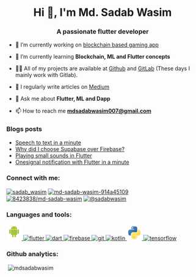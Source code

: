 <h1 align="center">Hi 👋, I'm Md. Sadab Wasim</h1>
<h3 align="center">A passionate flutter developer</h3>

- 🔭 I’m currently working on [blockchain based gaming app](https://gamyfi.org/home)

- 🌱 I’m currently learning **Blockchain, ML and Flutter concepts**

- 👨‍💻 All of my projects are available at [Github](https://github.com/mdsadabwasim) and [GitLab](https://gitlab.com/mdsadabwasim) (These days I mainly work with Gitlab).

- 📝 I regularly write articles on [Medium](https://medium.com/@sadabwasim)

- 💬 Ask me about **Flutter, ML and Dapp**

- 📫 How to reach me **mdsadabwasim007@gmail.com**


### Blogs posts
<!-- BLOG-POST-LIST:START -->
- [Speech to text in a minute](https://medium.com/indian-coder/speech-to-text-in-a-minute-e6d851f5e41e?source=rss-51fd6254162------2)
- [Why did I choose Supabase over Firebase?](https://medium.com/indian-coder/why-did-i-choose-supabase-over-firebase-467a7cf9c18?source=rss-51fd6254162------2)
- [Playing small sounds in Flutter](https://medium.com/indian-coder/playing-small-sounds-in-flutter-344a5fc722c2?source=rss-51fd6254162------2)
- [Onesignal notification with Flutter in a minute](https://medium.com/codechai/onesignal-notification-with-flutter-in-a-minute-3449fdf2c5f3?source=rss-51fd6254162------2)
<!-- BLOG-POST-LIST:END -->


<h3 align="left">Connect with me:</h3>
<p align="left">
<a href="https://twitter.com/sadab_wasim" target="blank"><img align="center" src="https://raw.githubusercontent.com/rahuldkjain/github-profile-readme-generator/master/src/images/icons/Social/twitter.svg" alt="sadab_wasim" height="30" width="40" /></a>
<a href="https://linkedin.com/in/md-sadab-wasim-914a45109" target="blank"><img align="center" src="https://raw.githubusercontent.com/rahuldkjain/github-profile-readme-generator/master/src/images/icons/Social/linked-in-alt.svg" alt="md-sadab-wasim-914a45109" height="30" width="40" /></a>
<a href="https://stackoverflow.com/users/8423838/md-sadab-wasim" target="blank"><img align="center" src="https://raw.githubusercontent.com/rahuldkjain/github-profile-readme-generator/master/src/images/icons/Social/stack-overflow.svg" alt="8423838/md-sadab-wasim" height="30" width="40" /></a>
<a href="https://medium.com/@sadabwasim" target="blank"><img align="center" src="https://raw.githubusercontent.com/rahuldkjain/github-profile-readme-generator/master/src/images/icons/Social/medium.svg" alt="@sadabwasim" height="30" width="40" /></a>
</p>


<h3 align="left">Languages and tools:</h3>
<p align="left"> <a href="https://developer.android.com" target="_blank"> <img src="https://raw.githubusercontent.com/devicons/devicon/master/icons/android/android-original-wordmark.svg" alt="android" width="40" height="40"/> </a><a href="https://flutter.dev" target="_blank"> <img src="https://www.vectorlogo.zone/logos/flutterio/flutterio-icon.svg" alt="flutter" width="40" height="40"/> </a> <a href="https://dart.dev" target="_blank"> <img src="https://www.vectorlogo.zone/logos/dartlang/dartlang-icon.svg" alt="dart" width="40" height="40"/> </a>  <a href="https://firebase.google.com/" target="_blank"> <img src="https://www.vectorlogo.zone/logos/firebase/firebase-icon.svg" alt="firebase" width="40" height="40"/> </a>  <a href="https://git-scm.com/" target="_blank"> <img src="https://www.vectorlogo.zone/logos/git-scm/git-scm-icon.svg" alt="git" width="40" height="40"/> </a> <a href="https://kotlinlang.org" target="_blank"> <img src="https://www.vectorlogo.zone/logos/kotlinlang/kotlinlang-icon.svg" alt="kotlin" width="40" height="40"/> </a>  <a href="https://www.python.org" target="_blank"> <img src="https://raw.githubusercontent.com/devicons/devicon/master/icons/python/python-original.svg" alt="python" width="40" height="40"/> </a> <a href="https://www.tensorflow.org" target="_blank"> <img src="https://www.vectorlogo.zone/logos/tensorflow/tensorflow-icon.svg" alt="tensorflow" width="40" height="40"/> </a> </p>


<h3 align="left">Github analytics:</h3>
<p>&nbsp;<img align="center" src="https://github-readme-stats.vercel.app/api?username=mdsadabwasim&show_icons=true&theme=highcontrast&include_all_commits=true&locale=en" alt="mdsadabwasim" />
</p>

<!-- <p><img align="center" src="https://github-readme-streak-stats.herokuapp.com/?user=mdsadabwasim&" alt="mdsadabwasim" /></p> -->
